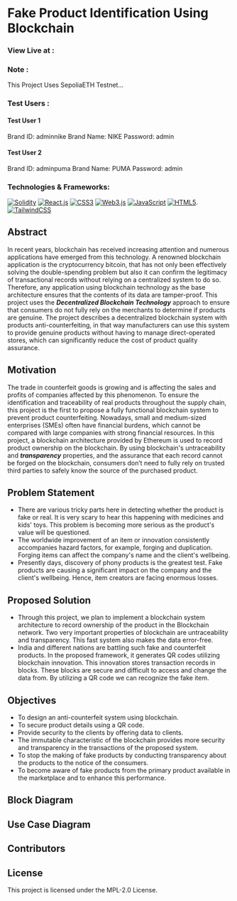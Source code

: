 # Fake Product Identification Using Blockchain

### View Live at :

### Note : 
This Project Uses SepoliaETH Testnet...




### Test Users :

#### Test User 1
Brand ID: adminnike
Brand Name: NIKE
Password: admin




#### Test User 2
Brand ID: adminpuma
Brand Name: PUMA
Password: admin


### Technologies & Frameworks:
[![Solidity](https://img.shields.io/badge/solidity-black?style=for-the-badge&logo=solidity)](https://github.com/rajeshs098)
[![React.js](https://img.shields.io/badge/react-black?style=for-the-badge&logo=react)](https://github.com/rajeshs098)
[![CSS3](https://img.shields.io/badge/css3-black?style=for-the-badge&logo=css3)](https://github.com/rajeshs098)
[![Web3.js](https://img.shields.io/badge/Web3.js-black?style=for-the-badge&logo=Web3.js)](https://github.com/rajeshs098)
[![JavaScript](https://img.shields.io/badge/javascript-black?style=for-the-badge&logo=javascript)](https://github.com/rajeshs098)
[![HTML5](https://img.shields.io/badge/html5-black?style=for-the-badge&logo=html5)](https://github.com/rajeshs098).
[![TailwindCSS](https://img.shields.io/badge/tailwindcss-black?style=for-the-badge&logo=tailwindcss)](https://github.com/rajeshs098)

## Abstract
In recent years, blockchain has received increasing attention and numerous applications have emerged from this technology. A renowned blockchain application is the cryptocurrency bitcoin, that has not only been effectively solving the double-spending problem but also it can confirm the legitimacy of transactional records without relying on a centralized system to do so. Therefore, any application using blockchain technology as the base architecture ensures that the contents of its data are tamper-proof. This project uses the ***Decentralized Blockchain Technology*** approach to ensure that consumers do not fully rely on the merchants to determine if products are genuine. The project describes a decentralized blockchain system with products anti-counterfeiting, in that way manufacturers can use this system to provide genuine products without having to manage direct-operated stores, which can significantly reduce the cost of product quality assurance.

## Motivation
The trade in counterfeit goods is growing and is affecting the sales and profits of companies affected by this phenomenon. To ensure the identification and traceability of real products throughout the supply chain, this project is the first to propose a fully functional blockchain system to prevent product counterfeiting. Nowadays, small and medium-sized enterprises (SMEs) often have financial burdens, which cannot be compared with large companies with strong financial resources. In this project, a blockchain architecture provided by Ethereum is used to record product ownership on the blockchain. By using blockchain's untraceability and ***transparency*** properties, and the assurance that each record cannot be forged on the blockchain, consumers don’t need to fully rely on trusted third parties to safely know the source of the purchased product.

## Problem Statement
- There are various tricky parts here in detecting whether the product is fake or real. It is very scary to hear this happening with medicines and kids' toys. This problem is becoming more serious as the product's value will be questioned.
- The worldwide improvement of an item or innovation consistently accompanies hazard factors, for example, forging and duplication. Forging items can affect the company's name and the client's wellbeing.
- Presently days, discovery of phony products is the greatest test. Fake products are causing a significant impact on the company and the client's wellbeing. Hence, item creators are facing enormous losses.

## Proposed Solution
- Through this project, we plan to implement a blockchain system architecture to record ownership of the product in the Blockchain network. Two very important properties of blockchain are untraceability and transparency. This fast system also makes the data error-free.
- India and different nations are battling such fake and counterfeit products. In the proposed framework, it generates QR codes utilizing blockchain innovation. This innovation stores transaction records in blocks. These blocks are secure and difficult to access and change the data from. By utilizing a QR code we can recognize the fake item.

## Objectives
- To design an anti-counterfeit system using blockchain.
- To secure product details using a QR code.
- Provide security to the clients by offering data to clients.
- The immutable characteristic of the blockchain provides more security and transparency in the transactions of the proposed system.
- To stop the making of fake products by conducting transparency about the products to the notice of the consumers.
- To become aware of fake products from the primary product available in the marketplace and to enhance this performance.

## Block Diagram


## Use Case Diagram


## Contributors

## License
This project is licensed under the MPL-2.0 License.
